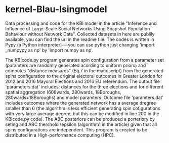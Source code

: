 # kernel-Blau-Isingmodel
Data processing and code for the KBI model in the article "Inference and Influence of Large-Scale Social Networks Using Snapshot Population Behaviour without Network Data". Collected datasets in here are publily available, you can find the url in the readme file. The codes is written in Pypy (a Python interpreter)---you can use python just changing 'import _numpypy as np' by 'import numpy as np'. 

The KBIcode.py program generates spin configuration from a parameter set (paramters are randomly generated acording to uniform priors) and computes "distance measures" (Eq.7 in the manuscript) from the generated spins configuration to the original electoral outcomes in Greater London for 2012 and 2016 Mayoral Elections and 2016 EU referendum. The output file 'parameters.dat' includes: distances for the three elections and for different spatial aggregation (608wards, 280wards, 18Boroughs, 280wards+18Boroughs) and model paramters. Outcome file 'paramters.dat' includes outcomes where the generated network has a average dregree smaller than 6 (the algorithm is less efficient generating spin cofigurations with very large average degree, but this can be modified in line 200 in the KBIcode.py code). The ABC posteriors can be produced a porteriory by seting and ABC thershold \epsilon (algorithm1 in the article) given that all spins configurations are independent. This program is created to be distributed in a High-performance computing (HPC).
